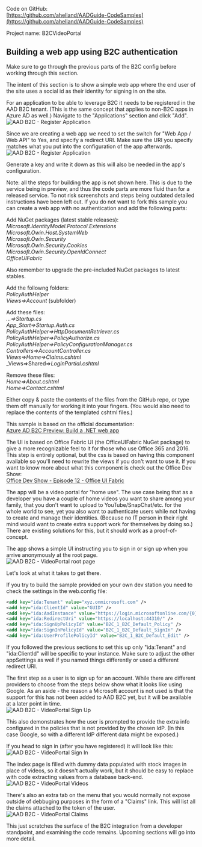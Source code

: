 ﻿<properties
	pageTitle="B2C VideoPortal"
	description="Sample of a video portal integrated with B2C authentication."
	slug="aadb2cvideoportal"
    order="400"
	keywords="b2c, azure ad b2c, aad, social identities, policies"
/>

Code on GitHub:  
[https://github.com/ahelland/AADGuide-CodeSamples](https://github.com/ahelland/AADGuide-CodeSamples)

Project name: B2CVideoPortal

## Building a web app using B2C authentication

Make sure to go through the previous parts of the B2C config before working through this section.

The intent of this section is to show a simple web app where the end user of the site uses a social id as their identity for signing in on the site.

For an application to be able to leverage B2C it needs to be registered in the AAD B2C tenant. (This is the same concept that applies to non-B2C apps in Azure AD as well.) Navigate to the "Applications" section and click "Add".  
![AAD B2C - Register Application](_assets/vp/AAD_B2C_Dev_01.PNG)

Since we are creating a web app we need to set the switch for "Web App / Web API" to Yes, and specify a redirect URI. Make sure the URI you specify matches what you put into the configuration of the app afterwards.  
![AAD B2C - Register Application](_assets/vp/AAD_B2C_Dev_02.PNG)

Generate a key and write it down as this will also be needed in the app's configuration.

Note: all the steps for building the app is not shown here. This is due to the service being in preview, and thus the code parts are more fluid than for a released service. To not risk screenshots and steps being outdated detailed instructions have been left out. If you do not want to fork this sample you can create a web app with no authentication and add the following parts:

Add NuGet packages (latest stable releases):  
_Microsoft.IdentityModel.Protocol.Extensions_  
_Microsoft.Owin.Host.SystemWeb_  
_Microsoft.Owin.Security_  
_Microsoft.Owin.Security.Cookies_  
_Microsoft.Owin.Security.OpenIdConnect_  
_OfficeUIFabric_  

Also remember to upgrade the pre-included NuGet packages to latest stables.

Add the followng folders:  
_PolicyAuthHelper_  
_Views=>Account_ (subfolder)  

Add these files:  
_...=>Startup.cs_  
_App_Start=>Startup.Auth.cs_  
_PolicyAuthHelper=>HttpDocumentRetriever.cs_  
_PolicyAuthHelper=>PolicyAuthorize.cs_  
_PolicyAuthHelper=>PolicyConfigurationManager.cs_  
_Controllers=>AccountController.cs_  
_Views=>Home=>Claims.cshtml_  
_Views=>Shared=>_LoginPartial.cshtml_  

Remove these files:  
_Home=>About.cshtml_  
_Home=>Contact.cshtml_  

Either copy & paste the contents of the files from the GitHub repo, or type them off manually for working it into your fingers. (You would also need to replace the contents of the templated cshtml files.)

This sample is based on the official documentation:  
[Azure AD B2C Preview: Build a .NET web app](https://azure.microsoft.com/en-us/documentation/articles/active-directory-b2c-devquickstarts-web-dotnet/)

The UI is based on Office Fabric UI (the OfficeUIFabric NuGet package) to give a more recognizable feel to it for those who use Office 365 and 2016. This step is entirely optional, but the css is based on having this component available so you'll need to rewrite the views if you don't want to use it. If you want to know more about what this component is check out the Office Dev Show:  
[Office Dev Show - Episode 12 - Office UI Fabric](https://channel9.msdn.com/Shows/Office-Dev-Show/Office-Dev-Show-Episode-12-Office-UI-Fabric)

The app will be a video portal for "home use". The use case being that as a developer you have a couple of home videos you want to share among your family, that you don't want to upload to YouTube/SnapChat/etc. for the whole world to see, yet you also want to authenticate users while not having to create and manage their identities. (Because no IT person in their right mind would want to create extra support work for themselves by doing so.) There are existing solutions for this, but it should work as a proof-of-concept.

The app shows a simple UI instructing you to sign in or sign up when you arrive anonymously at the root page.  
![AAD B2C - VideoPortal root page](_assets/vp/AAD_B2C_Dev_03.PNG)

Let's look at what it takes to get there.

If you try to build the sample provided on your own dev station you need to check the settings in the web.config file:
```xml
<add key="ida:Tenant" value="xyz.onmicrosoft.com" />
<add key="ida:ClientId" value="GUID" />
<add key="ida:AadInstance" value="https://login.microsoftonline.com/{0}{1}{2}" />
<add key="ida:RedirectUri" value="https://localhost:44310/" />
<add key="ida:SignUpPolicyId" value="B2C_1_B2C_Default_Policy" />
<add key="ida:SignInPolicyId" value="B2C_1_B2C_Default_SignIn" />
<add key="ida:UserProfilePolicyId" value="B2C_1_B2C_Default_Edit" />
```

If you followed the previous sections to set this up only "ida:Tenant" and "ida:ClientId" will be specific to your instance. Make sure to adjust the other appSettings as well if you named things differently or used a different redirect URI.

The first step as a user is to sign up for an account. While there are different providers to choose from the steps below show what it looks like using Google. As an aside - the reason a Microsoft account is not used is that the support for this has not been added to AAD B2C yet, but it will be available at a later point in time.  
![AAD B2C - VideoPortal Sign Up](_assets/vp/AAD_B2C_Dev_04.PNG)

This also demonstrates how the user is prompted to provide the extra info configured in the policies that is not provided by the chosen IdP. (In this case Google, so with a different IdP different data might be exposed.)

If you head to sign in (after you have registered) it will look like this:  
![AAD B2C - VideoPortal Sign In](_assets/vp/AAD_B2C_Dev_05.PNG)

The index page is filled with dummy data populated with stock images in place of videos, so it doesn't actually work, but it should be easy to replace with code extracting values from a database back-end.  
![AAD B2C - VideoPortal Videos](_assets/vp/AAD_B2C_Dev_06.PNG)

There's also an extra tab on the menu that you would normally not expose outside of debbuging purposes in the form of a "Claims" link. This will list all the claims attached to the token of the user.  
![AAD B2C - VideoPortal Claims](_assets/vp/AAD_B2C_Dev_07.PNG)

This just scratches the surface of the B2C integration from a developer standpoint, and examining the code remains. Upcoming sections will go into more detail.